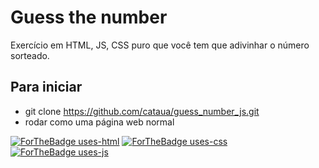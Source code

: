 # Guess the number

Exercício em HTML, JS, CSS puro que você tem que adivinhar o número sorteado.

## Para iniciar

* git clone https://github.com/cataua/guess_number_js.git
* rodar como uma página web normal

[![ForTheBadge uses-html](http://ForTheBadge.com/images/badges/uses-html.svg)](http://ForTheBadge.com)
[![ForTheBadge uses-css](http://ForTheBadge.com/images/badges/uses-css.svg)](http://ForTheBadge.com)
[![ForTheBadge uses-js](http://ForTheBadge.com/images/badges/uses-js.svg)](http://ForTheBadge.com)
